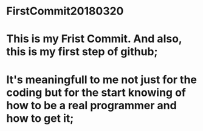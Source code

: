 # FirstCommit20180320
# This is my Frist Commit. And also, this is my first step of github; 
# It's meaningfull to me not just for the coding but for the start knowing of how to be a real programmer and how to get it; 
